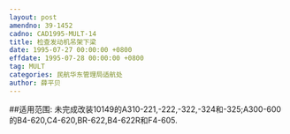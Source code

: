 ```yaml
---
layout: post
amendno: 39-1452
cadno: CAD1995-MULT-14
title: 检查发动机吊架下梁
date: 1995-07-27 00:00:00 +0800
effdate: 1995-07-28 00:00:00 +0800
tag: MULT
categories: 民航华东管理局适航处
author: 薛平贝
---
```


##适用范围:
未完成改装10149的A310-221,-222,-322,-324和-325;A300-600的B4-620,C4-620,BR-622,B4-622R和F4-605.

